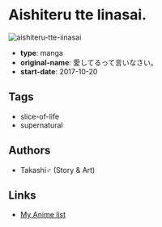 # Aishiteru tte Iinasai.

![aishiteru-tte-iinasai](https://cdn.myanimelist.net/images/manga/2/223500.jpg)

-   **type**: manga
-   **original-name**: 愛してるって言いなさい。
-   **start-date**: 2017-10-20

## Tags

-   slice-of-life
-   supernatural

## Authors

-   Takashi♂ (Story & Art)

## Links

-   [My Anime list](https://myanimelist.net/manga/114647/Aishiteru_tte_Iinasai)
